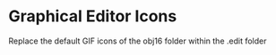 # Graphical Editor Icons

Replace the default GIF icons of the obj16 folder within the .edit folder
